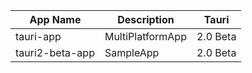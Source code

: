 
App Name       |Description      |Tauri
---------------|-----------------|---------
tauri-app      |MultiPlatformApp |2.0 Beta
tauri2-beta-app|SampleApp        |2.0 Beta
